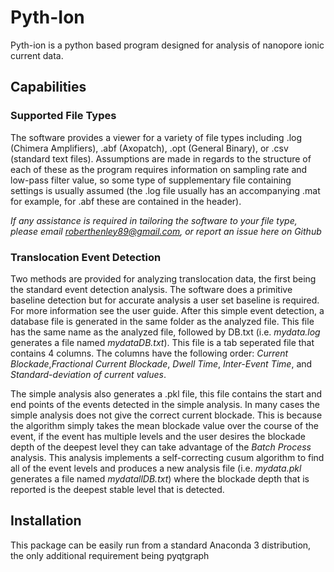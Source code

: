 # Pyth-Ion

Pyth-ion is a python based program designed for analysis of nanopore ionic current data. 

## Capabilities
 
### Supported File Types ###
The software provides a viewer for a variety of file types including .log (Chimera Amplifiers), .abf (Axopatch), .opt (General Binary), or .csv (standard text files). Assumptions are made in regards to the structure of each of these as the program requires information on sampling rate and low-pass filter value, so some type of supplementary file containing settings is usually assumed (the .log file usually has an accompanying .mat for example, for .abf these are contained in the header).

*If any assistance is required in tailoring the software to your file type, please email roberthenley89@gmail.com, or report an issue here on Github*

### Translocation Event Detection ###
Two methods are provided for analyzing translocation data, the first being the standard event detection analysis. The software does a primitive baseline detection but for accurate analysis a user set baseline is required. For more information see the user guide. After this simple event detection, a database file is generated in the same folder as the analyzed file. This file has the same name as the analyzed file, followed by DB.txt (i.e. _mydata.log_ generates a file named _mydataDB.txt_). This file is a tab seperated file that contains 4 columns. The columns have the following order: *Current Blockade*,*Fractional Current Blockade*, *Dwell Time*, *Inter-Event Time*, and *Standard-deviation of current values*.

The simple analysis also generates a .pkl file, this file contains the start and end points of the events detected in the simple analysis. In many cases the simple analysis does not give the correct current blockade. This is because the algorithm simply takes the mean blockade value over the course of the event, if the event has multiple levels and the user desires the blockade depth of the deepest level they can take advantage of the *Batch Process* analysis. This analysis implements a self-correcting cusum algorithm to find all of the event levels and produces a new analysis file (i.e. _mydata.pkl_ generates a file named _mydatallDB.txt_) where the blockade depth that is reported is the deepest stable level that is detected.

## Installation

This package can be easily run from a standard Anaconda 3 distribution, the only additional requirement being pyqtgraph
